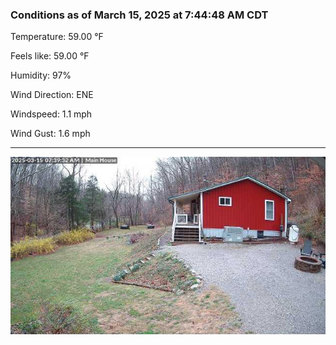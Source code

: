 ### Conditions as of March 15, 2025 at 7:44:48 AM CDT 

Temperature: 59.00 &deg;F

Feels like: 59.00 &deg;F

Humidity: 97%

Wind Direction: ENE

Windspeed: 1.1 mph

Wind Gust: 1.6 mph

---

<img src="./images/latest.jpeg"/>

